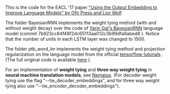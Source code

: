 This is the code for the EACL '17 paper ["Using the Output Embedding to Improve Language Models" by Ofir Press and Lior Wolf](http://aclweb.org/anthology/E/E17/E17-2025.pdf).

The folder BayesianRNN implements the weight tying method (with and without weight decay) over the code of [Yarin Gal's BayesianRNN](https://github.com/yaringal/BayesianRNN/tree/master/LM_code) language model (commit 7b923cc84f48f2dc65113aa012c3b99dfa6abed8 ). 
Notice that the number of units in each LSTM layer was changed to 1500. 

The folder ptb_word_lm implements the weight tying method and projection regularization on the language model from the official [tensorflow tutorials](https://www.tensorflow.org/versions/r0.8/tutorials/recurrent/index.html#language-modeling) . 
(The full original code is available [here](https://github.com/tensorflow/tensorflow/tree/r0.8/tensorflow/models/rnn/ptb) ). 

For an implementation of **weight tying** and **three way weight tying** in **neural machine translation models**, see [Nematus](https://github.com/rsennrich/nematus). (For decoder weight tying use the flag "--tie_decoder_embeddings", and for three way weight tying also use "--tie_encoder_decoder_embeddings").
